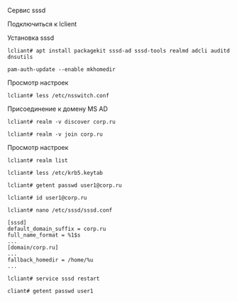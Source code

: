 Сервис sssd


Подключиться к lclient

Установка sssd

```
lcliant# apt install packagekit sssd-ad sssd-tools realmd adcli auditd dnsutils
```
```
pam-auth-update --enable mkhomedir
```
Просмотр настроек
```
lcliant# less /etc/nsswitch.conf
```

Присоединение к домену MS AD
```
lcliant# realm -v discover corp.ru
```
```
lcliant# realm -v join corp.ru
```
Просмотр настроек
```
lcliant# realm list

lcliant# less /etc/krb5.keytab

lcliant# getent passwd user1@corp.ru

lcliant# id user1@corp.ru
```
```
lcliant# nano /etc/sssd/sssd.conf
```
```
[sssd]
default_domain_suffix = corp.ru
full_name_format = %1$s
...
[domain/corp.ru]
...
fallback_homedir = /home/%u
...

```
```
lcliant# service sssd restart
```
```
cliant# getent passwd user1
```
